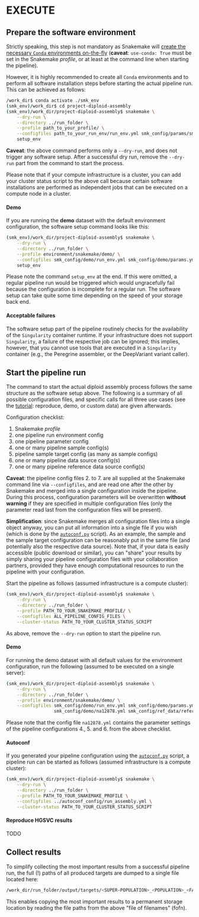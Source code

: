 # EXECUTE

## Prepare the software environment

Strictly speaking, this step is not mandatory as Snakemake will [create the necessary `Conda` environments
on-the-fly](https://snakemake.readthedocs.io/en/stable/snakefiles/deployment.html#integrated-package-management)
(**caveat**: `use-conda: True` must be set in the Snakemake *profile*, or at least at the command
line when starting the pipeline).

However, it is highly recommended to create all `Conda` environments and to perform all software installation steps
before starting the actual pipeline run. This can be achieved as follows:

```bash
/work_dir$ conda activate ./smk_env
(smk_env)/work_dir$ cd project-diploid-assembly
(smk_env)/work_dir/project-diploid-assembly$ snakemake \
    --dry-run \
    --directory ../run_folder \
    --profile path_to_your_profile/ \
    --configfiles path_to_your_run_env/run_env.yml smk_config/params/smk_cfg_params_RV9.yml \
    setup_env
```

**Caveat**: the above command performs only a `--dry-run`, and does not trigger any software setup. After
a successful dry run, remove the `--dry-run` part from the command to start the process.

Please note that if your compute infrastructure is a cluster, you can add your cluster status script to
the above call because certain software installations are performed as independent jobs that can be executed
on a compute node in a cluster.

#### Demo

If you are running the **demo** dataset with the default environment configuration, the software setup
command looks like this:

```bash
(smk_env)/work_dir/project-diploid-assembly$ snakemake \
    --dry-run \
    --directory ../run_folder \
    --profile environment/snakemake/demo/ \
    --configfiles smk_config/demo/run_env.yml smk_config/demo/params.yml \
    setup_env
```

Please note the command `setup_env` at the end. If this were omitted, a regular pipeline run would be triggered
which would ungracefully fail because the configuration is incomplete for a regular run.
The software setup can take quite some time depending on the speed of your storage back end.

#### Acceptable failures

The software setup part of the pipeline routinely checks for the availability of the `Singularity`
container runtime. If your infrastructure does not support `Singularity`, a failure of the respective
job can be ignored; this implies, however, that you cannot use tools that are executed in a `Singularity`
container (e.g., the Peregrine assembler, or the DeepVariant variant caller).


## Start the pipeline run

The command to start the actual diploid assembly process follows the same structure as the software setup above.
The following is a summary of all possible configuration files, and specific calls for all three use cases
(see the [tutorial](tutorial.md): reproduce, demo, or custom data) are given afterwards.

Configuration checklist:
1. Snakemake *profile*
2. one pipeline run environment config
3. one pipeline parameter config
4. one or many pipeline sample config(s)
5. pipeline sample target config (as many as sample configs)
6. one or many pipeline data source config(s)
7. one or many pipeline reference data source config(s)

**Caveat**: the pipeline config files 2. to 7. are all supplied at the Snakemake command line via `--configfiles`,
and are read one after the other by Snakemake and merged into a single configuration inside the pipeline.
During this process, configuration parameters will be overwritten **without warning** if they are specified
in multiple configuration files (only the parameter read last from the configuration files will be present).

**Simplification**: since Snakemake merges all configuration files into a single object anyway, you can put all
information into a single file if you wish (which is done by the [`autoconf.py`](autoconf.md) script). As an example,
the sample and the sample target configuration can be reasonably put in the same file (and potentially also
the respective data source). Note that, if your data is easily accessible (public download or similar), you can
"share" your results by simply sharing your pipeline configuration files with your collaboration partners,
provided they have enough computational resources to run the pipeline with your configuration.

Start the pipeline as follows (assumed infrastructure is a compute cluster):

```bash
(smk_env)/work_dir/project-diploid-assembly$ snakemake \
    --dry-run \
    --directory ../run_folder \
    --profile PATH_TO_YOUR_SNAKEMAKE_PROFILE/ \
    --configfiles ALL_PIPELINE_CONFIG_FILES \
    --cluster-status PATH_TO_YOUR_CLUSTER_STATUS_SCRIPT
```

As above, remove the `--dry-run` option to start the pipeline run.

#### Demo

For running the demo dataset with all default values for the environment configuration, run the following
(assumed to be executed on a single server):

```bash
(smk_env)/work_dir/project-diploid-assembly$ snakemake \
    --dry-run \
    --directory ../run_folder \
    --profile environment/snakemake/demo/ \
    --configfiles smk_config/demo/run_env.yml smk_config/demo/params.yml \
                  smk_config/demo/na12878.yml smk_config/ref_data/reference_data_sources.yml
```

Please note that the config file `na12878.yml` contains the parameter settings of the pipeline
configurations 4., 5. and 6. from the above checklist.

#### Autoconf

If you generated your pipeline configuration using the [`autoconf.py`](autoconf.md) script, a pipeline
run can be started as follows (assumed infrastructure is a compute cluster):

 ```bash
 (smk_env)/work_dir/project-diploid-assembly$ snakemake \
     --dry-run \
     --directory ../run_folder \
     --profile PATH_TO_YOUR_SNAKEMAKE_PROFILE \
     --configfiles ../autoconf_config/run_assembly.yml \
     --cluster-status PATH_TO_YOUR_CLUSTER_STATUS_SCRIPT
 ```

#### Reproduce HGSVC results

TODO

## Collect results

To simplify collecting the most important results from a successful pipeline run, the full (!) paths of all
produced targets are dumped to a single file located here:

```bash
/work_dir/run_folder/output/targets/<SUPER-POPULATION>_<POPULATION>_<FAMILY>/<INDIVIDUAL>.fofn
```

This enables copying the most important results to a permanent storage location by reading the file paths
from the above "file of filenames" (fofn).

